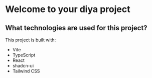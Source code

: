 # Welcome to your diya project

## What technologies are used for this project?

This project is built with:

- Vite
- TypeScript
- React
- shadcn-ui
- Tailwind CSS


